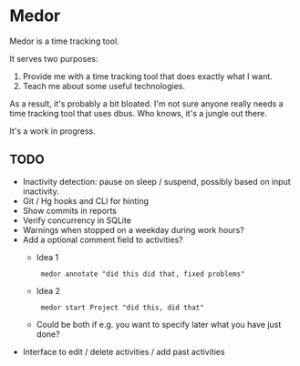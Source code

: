 # Medor
Medor is a time tracking tool.

It serves two purposes:
  1. Provide me with a time tracking tool that does exactly what I want.
  2. Teach me about some useful technologies.

As a result, it's probably a bit bloated. I'm not sure anyone really needs a time tracking tool that uses dbus.
Who knows, it's a jungle out there.

It's a work in progress.

## TODO
* Inactivity detection: pause on sleep / suspend, possibly based on input inactivity.
* Git / Hg hooks and CLI for hinting
* Show commits in reports
* Verify concurrency in SQLite
* Warnings when stopped on a weekday during work hours?
* Add a optional comment field to activities?  
    - Idea 1     
              
           medor annotate "did this did that, fixed problems"
    - Idea 2 
           
           medor start Project "did this, did that"
           
    - Could be both if e.g. you want to specify later what you have just done? 
* Interface to edit / delete activities / add past activities
